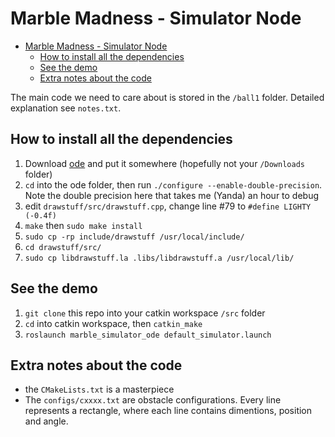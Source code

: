 # Marble Madness - Simulator Node

- [Marble Madness - Simulator Node](#marble-madness---simulator-node)
    - [How to install all the dependencies](#how-to-install-all-the-dependencies)
    - [See the demo](#see-the-demo)
    - [Extra notes about the code](#extra-notes-about-the-code)

The main code we need to care about is stored in the `/ball1` folder. Detailed explanation see `notes.txt`.

## How to install all the dependencies

1. Download [ode](https://sourceforge.net/projects/opende/files/) and put it somewhere (hopefully not your `/Downloads` folder)
2. `cd` into the ode folder, then run `./configure --enable-double-precision`. Note the double precision here that takes me (Yanda) an hour to debug
3. edit `drawstuff/src/drawstuff.cpp`, change line #79 to `#define LIGHTY (-0.4f)`
4. `make` then `sudo make install`
5. `sudo cp -rp include/drawstuff /usr/local/include/`
6. `cd drawstuff/src/`
7. `sudo cp libdrawstuff.la .libs/libdrawstuff.a /usr/local/lib/`

## See the demo

1. `git clone` this repo into your catkin workspace `/src` folder
2. `cd` into catkin workspace, then `catkin_make` 
3. `roslaunch marble_simulator_ode default_simulator.launch`

## Extra notes about the code
- the `CMakeLists.txt` is a masterpiece
- The `configs/cxxxx.txt` are obstacle configurations. Every line represents a rectangle, where each line contains dimentions, position and angle.
